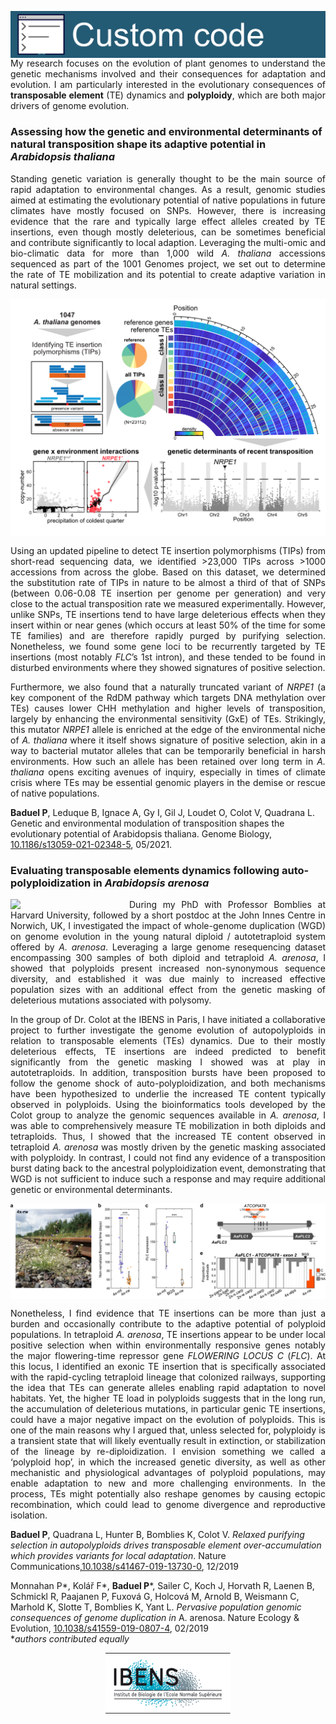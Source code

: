 <p>
<img align="left" src="/images/customcode.png" style="margin-right: 0px;" width="800">
</p>

<br/>
<br/>

<p align="justify">
My research focuses on the evolution of plant genomes to understand the genetic mechanisms involved and their consequences for adaptation and evolution. I am particularly interested in the evolutionary consequences of <b>transposable element</b> (TE) dynamics and <b>polyploidy</b>, which are both major drivers of genome evolution.
</p>

### Assessing how the genetic and environmental determinants of natural transposition shape its adaptive potential in _Arabidopsis thaliana_

<p align="justify">
Standing genetic variation is generally thought to be the main source of rapid adaptation to environmental changes. As a result, genomic studies aimed at estimating the evolutionary potential of native populations in future climates have mostly focused on SNPs. However, there is increasing evidence that the rare and typically large effect alleles created by TE insertions, even though mostly deleterious, can be sometimes beneficial and contribute significantly to local adaption. Leveraging the multi-omic and bio-climatic data for more than 1,000 wild <em>A. thaliana</em> accessions sequenced as part of the 1001 Genomes project, we set out to determine the rate of TE mobilization and its potential to create adaptive variation in natural settings. 
</p>

<img align="center" src="/images/GBIO_summary-fig.png" >

<p align="justify">
Using an updated pipeline to detect TE insertion polymorphisms (TIPs) from short-read sequencing data, we identified >23,000 TIPs across >1000 accessions from across the globe. Based on this dataset, we determined the substitution rate of TIPs in nature to be almost a third of that of SNPs (between 0.06-0.08 TE insertion per genome per generation) and very close to the actual transposition rate we measured experimentally. However, unlike SNPs, TE insertions tend to have large deleterious effects when they insert within or near genes (which occurs at least 50% of the time for some TE families) and are therefore rapidly purged by purifying selection. Nonetheless, we found some gene loci to be recurrently targeted by TE insertions (most notably <em>FLC</em>’s 1st intron), and these tended to be found in disturbed environments where they showed signatures of positive selection.
</p>

<p align="justify">
Furthermore, we also found that a naturally truncated variant of <em>NRPE1</em> (a key component of the RdDM pathway which targets DNA methylation over TEs) causes lower CHH methylation and higher levels of transposition, largely by enhancing the environmental sensitivity (GxE) of TEs. Strikingly, this mutator <em>NRPE1</em> allele is enriched at the edge of the environmental niche of <em>A. thaliana</em> where it itself shows signature of positive selection, akin in a way to bacterial mutator alleles that can be temporarily beneficial in harsh environments. How such an allele has been retained over long term in <em>A. thaliana</em> opens exciting avenues of inquiry, especially in times of climate crisis where TEs may be essential genomic players in the demise or rescue of native populations.
</p>


**Baduel P**, Leduque B, Ignace A, Gy I, Gil J, Loudet O, Colot V, Quadrana L. Genetic and environmental modulation of transposition shapes the evolutionary potential of Arabidopsis thaliana. Genome Biology, [10.1186/s13059-021-02348-5](https://doi.org/10.1186/s13059-021-02348-5), 05/2021. 

### Evaluating transposable elements dynamics following auto-polyploidization in _Arabidopsis arenosa_

<img align="left" src="/images/DSC01221.JPG" style="margin-right: 15px;" width="175">

<p align="justify">
During my PhD with Professor Bomblies at Harvard University, followed by a short postdoc at the John Innes Centre in Norwich, UK, I investigated the impact of whole-genome duplication (WGD) on genome evolution in the young natural diploid / autotetraploid system offered by <em>A. arenosa</em>. Leveraging a large genome resequencing dataset encompassing 300 samples of both diploid and tetraploid <em>A. arenosa</em>, I showed that polyploids present increased non-synonymous sequence diversity, and established it was due mainly to increased effective population sizes with an additional effect from the genetic masking of deleterious mutations associated with polysomy. 
</p>

<p align="justify">
In the group of Dr. Colot at the IBENS in Paris, I have initiated a collaborative project to further investigate the genome evolution of autopolyploids in relation to transposable elements (TEs) dynamics. Due to their mostly deleterious effects, TE insertions are indeed predicted to benefit significantly from the genetic masking I showed was at play in autotetraploids. In addition, transposition bursts have been proposed to follow the genome shock of auto-polyploidization, and both mechanisms have been hypothesized to underlie the increased TE content typically observed in polyploids. Using the bioinformatics tools developed by the Colot group to analyze the genomic sequences available in <em>A. arenosa</em>, I was able to comprehensively measure TE mobilization in both diploids and tetraploids. Thus, I showed that the increased TE content observed in tetraploid <em>A. arenosa</em> was mostly driven by the genetic masking associated with polyploidy. In contrast, I could not find any evidence of a transposition burst dating back to the ancestral polyploidization event, demonstrating that WGD is not sufficient to induce such a response and may require additional genetic or environmental determinants. 
</p>

<img align="center" src="/images/NatComm2019_Figure 5.png" >

<p align="justify">
Nonetheless, I find evidence that TE insertions can be more than just a burden and occasionally contribute to the adaptive potential of polyploid populations. In tetraploid <em>A. arenosa</em>, TE insertions appear to be under local positive selection when within environmentally responsive genes notably the major flowering-time repressor gene <em>FLOWERING LOCUS C</em> (<em>FLC</em>). At this locus, I identified an exonic TE insertion that is specifically associated with the rapid-cycling tetraploid lineage that colonized railways, supporting the idea that TEs can generate alleles enabling rapid adaptation to novel habitats. Yet, the higher TE load in polyploids suggests that in the long run, the accumulation of deleterious mutations, in particular genic TE insertions, could have a major negative impact on the evolution of polyploids. This is one of the main reasons why I argued that, unless selected for, polyploidy is a transient state that will likely eventually result in extinction, or stabilization of the lineage by re-diploidization. I envision something we called a ‘polyploid hop’, in which the increased genetic diversity, as well as other mechanistic and physiological advantages of polyploid populations, may enable adaptation to new and more challenging environments. In the process, TEs might potentially also reshape genomes by causing ectopic recombination, which could lead to genome divergence and reproductive isolation.
</p>

**Baduel P**, Quadrana L, Hunter B, Bomblies K, Colot V. _Relaxed purifying selection in autopolyploids drives transposable element over-accumulation which provides variants for local adaptation_. Nature Communications,[10.1038/s41467-019-13730-0](https://doi.org/10.1038/s41467-019-13730-0), 12/2019

Monnahan P\*, Kolář F\*, **Baduel P**\*, Sailer C, Koch J, Horvath R, Laenen B, Schmickl R, Paajanen P, Fuxová G, Holcová M, Arnold B, Weismann C, Marhold K, Slotte T, Bomblies K, Yant L. _Pervasive population genomic consequences of genome duplication in_ A. arenosa. Nature Ecology & Evolution, [10.1038/s41559-019-0807-4](https://doi.org/10.1038/s41559-019-0807-4), 02/2019  
*_authors contributed equally_

<p align="center"><a href="https://www.ibens.ens.fr/?lang=en">
<img src="/images/logo_ibens.gif" width="200" alt="https://www.ibens.ens.fr/?lang=en">
  </a></p>


